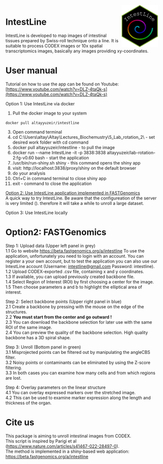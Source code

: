 <img src="IntestLine-Logo.png" align="right" width=120 height=139 alt="" />

# IntestLine 
IntestLine is developed to map images of intestinal tissues prepared by Swiss-roll technique onto a line. It is suitable to process CODEX images or 10x spatial transcriptomics images, basically any images providing xy-coordinates.

# User manual
Tutorial on how to use the app can be found on Youtube: [https://www.youtube.com/watch?v=DLZ-4taQk-s](https://www.youtube.com/watch?v=DLZ-4taQk-s)

Option 1: Use IntestLine via docker
1. Pull the docker image to your system

  ```docker pull altayyuzeir/intestline```
  
3. Open command terminal
4. cd C:\Users\altay\Altay\Lectures_Biochemustry\5_Lab_rotation_2\ - set desired work folder with cd command
5. docker pull altayyuzeir/intestline - to pull the image
6. docker run --name IntestLine -it -p 3838:3838 altayyuzeir/lab-rotation-2:fg-v0.60 bash - start the application
7. /usr/bin/run-shiny.sh shiny - this command opens the shiny app
8. visit: http://localhost:3838/proxy/shiny on the default browser
9. do your analysis
10. Ctrl+C in command terminal to close shiny app
11. exit - command to close the application

[Option 2: Use IntestLine application implemented in FASTGenomics](#option2-fastgenomics)\
A quick way to try IntestLine. Be aware that the configureation of the server is very limited (). therefore it will take a while to unroll a large dataset.

Option 3: Use IntestLine locally

# Option2: FASTGenomics
Step 1: Upload data (Upper left panel in grey)\
1.1 Go to website https://beta.fastgenomics.org/a/intestline To use the application, unfortunately you need to login with an account. You can register a your own account, but to test the application you can also use our IntestLine account (Username: intestline@gmail.com Password: intestline).\
1.2 Upload CODEX-exported .csv file, containing x and y coordinates.\
1.3 If available, you can upload previously created backbone file.\
1.4 Select Region of Interest (ROI) by first choosing a center for the image.\
1.5 Then choose parameters a and b to highlight the elliptical area of interest.

Step 2: Select backbone points (Upper right panel in blue)\
2.1 Create a backbone by pressing with the mouse on the edge of the structures.\
2.2 **You must start from the center and go outward !**\
2.3 You can download the backbone selection for later use with the same ROI of the same image.\
2.4 You can preview the quality of the backbone selection. High quality backbone has a 3D spiral shape.

Step 3: Unroll (Bottom panel in green)\
3.1 Misprojected points can be filtered out by manipulating the angleCBS filter.\
3.2 Noisy points or contaminants can be eliminated by using the Z-score filtering.\
3.3 In both cases you can examine how many cells and from which regions are lost.

Step 4: Overlay parameters on the linear structure\
4.1 You can overlay expressed markers over the stretched image.\
4.2 This can be used to examine marker expression along the length and thickness of the organ.

# Cite us

This package is aiming to unroll intestinal images from CODEX.\
This script is inspired by Parigi et al (https://www.nature.com/articles/s41467-022-28497-0). \
The method is implemented in a shiny-based web application: https://beta.fastgenomics.org/a/intestline


